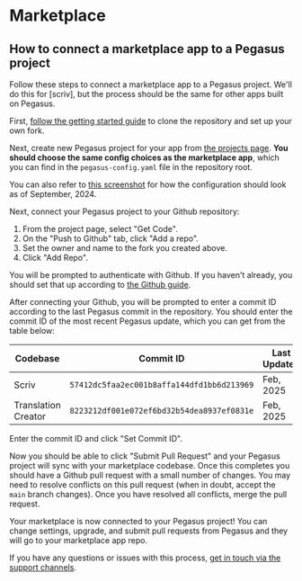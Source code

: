 Marketplace
===========

## How to connect a marketplace app to a Pegasus project

Follow these steps to connect a marketplace app to a Pegasus project.
We'll do this for [scriv], but the process should be the same for other apps built on Pegasus.

First, [follow the getting started guide](https://www.saaspegasus.com/store/product/scriv/get-started/)
to clone the repository and set up your own fork.

Next, create new Pegasus project for your app from [the projects page](https://www.saaspegasus.com/projects/).
**You should choose the same config choices as the marketplace app**,
which you can find in the `pegasus-config.yaml` file in the repository root.

You can also refer to [this screenshot](images/marketplace/scriv-pegasus-config.png) for how the configuration
should look as of September, 2024.

Next, connect your Pegasus project to your Github repository:

1. From the project page, select "Get Code".
2. On the "Push to Github" tab, click "Add a repo".
3. Set the owner and name to the fork you created above.
4. Click "Add Repo".

You will be prompted to authenticate with Github.
If you haven't already, you should set that up according to [the Github guide](https://docs.saaspegasus.com/github/#connecting-your-account).

After connecting your Github, you will be prompted to enter a commit ID according to the last Pegasus commit
in the repository. You should enter the commit ID of the most recent Pegasus update, which you can
get from the table below:

| Codebase            | Commit ID                                  | Last Updated |
|---------------------|--------------------------------------------|--------------|
| Scriv               | `57412dc5faa2ec001b8affa144dfd1bb6d213969` | Feb, 2025    |
| Translation Creator | `8223212df001e072ef6bd32b54dea8937ef0831e` | Feb, 2025    |

Enter the commit ID and click "Set Commit ID".

Now you should be able to click "Submit Pull Request" and your Pegasus project will sync with your marketplace codebase.
Once this completes you should have a Github pull request with a small number of changes.
You may need to resolve conflicts on this pull request (when in doubt, accept the `main` branch changes).
Once you have resolved all conflicts, merge the pull request.

Your marketplace is now connected to your Pegasus project!
You can change settings, upgrade, and submit pull requests from Pegasus and they will go to your marketplace app repo.

If you have any questions or issues with this process, [get in touch via the support channels](https://www.saaspegasus.com/support/).
